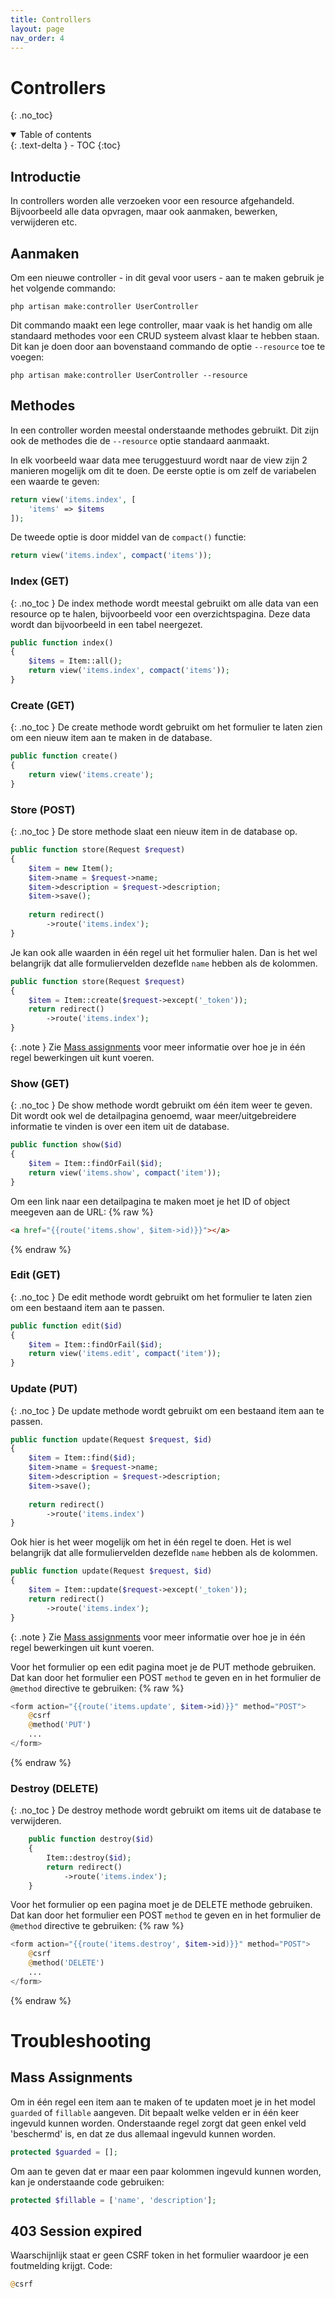 ```yaml
---
title: Controllers
layout: page
nav_order: 4
---
```


# Controllers
{: .no_toc}

<details open markdown="block">
  <summary>
    Table of contents
  </summary>
  {: .text-delta }
- TOC
{:toc}
</details>

## Introductie

In controllers worden alle verzoeken voor een resource afgehandeld. Bijvoorbeeld alle data opvragen, maar ook aanmaken, bewerken, verwijderen etc.

## Aanmaken
Om een nieuwe controller - in dit geval voor users - aan te maken gebruik je het volgende commando:
```
php artisan make:controller UserController
```

Dit commando maakt een lege controller, maar vaak is het handig om alle standaard methodes voor een CRUD systeem alvast klaar te hebben staan. Dit kan je doen door aan bovenstaand commando de optie `--resource` toe te voegen:
```
php artisan make:controller UserController --resource
```

## Methodes
In een controller worden meestal onderstaande methodes gebruikt. Dit zijn ook de methodes die de `--resource` optie standaard aanmaakt.

In elk voorbeeld waar data mee teruggestuurd wordt naar de view zijn 2 manieren mogelijk om dit te doen.
De eerste optie is om zelf de variabelen een waarde te geven:
```php
return view('items.index', [
    'items' => $items
]);
```
De tweede optie is door middel van de `compact()` functie:
```php
return view('items.index', compact('items'));
```

### Index (GET)
{: .no_toc }
De index methode wordt meestal gebruikt om alle data van een resource op te halen, bijvoorbeeld voor een overzichtspagina. Deze data wordt dan bijvoorbeeld in een tabel neergezet.

```php
public function index()
{
    $items = Item::all();
    return view('items.index', compact('items'));
}
```

### Create (GET)
{: .no_toc }
De create methode wordt gebruikt om het formulier te laten zien om een nieuw item aan te maken in de database.

```php
public function create()
{
    return view('items.create');
}
```

### Store (POST)
{: .no_toc }
De store methode slaat een nieuw item in de database op.

```php
public function store(Request $request)
{
    $item = new Item();
    $item->name = $request->name;
    $item->description = $request->description;
    $item->save();
    
    return redirect()
        ->route('items.index');
}
```
Je kan ook alle waarden in één regel uit het formulier halen. Dan is het wel belangrijk dat alle formuliervelden dezeflde `name` hebben als de kolommen.
```php
public function store(Request $request)
{
    $item = Item::create($request->except('_token'));
    return redirect()
        ->route('items.index');
}
```

{: .note }
Zie <a href="#mass-assignments">Mass assignments</a> voor meer informatie over hoe je in één regel bewerkingen uit kunt voeren.

### Show (GET)
{: .no_toc }
De show methode wordt gebruikt om één item weer te geven. Dit wordt ook wel de detailpagina genoemd, waar meer/uitgebreidere informatie te vinden is over een item uit de database.

```php
public function show($id)
{
    $item = Item::findOrFail($id);
    return view('items.show', compact('item'));
}
```
Om een link naar een detailpagina te maken moet je het ID of object meegeven aan de URL:
{% raw %}
```html
<a href="{{route('items.show', $item->id)}}"></a>
```
{% endraw %}

### Edit (GET)
{: .no_toc }
De edit methode wordt gebruikt om het formulier te laten zien om een bestaand item aan te passen.

```php
public function edit($id)
{
    $item = Item::findOrFail($id);
    return view('items.edit', compact('item'));
}
```

### Update (PUT)
{: .no_toc }
De update methode wordt gebruikt om een bestaand item aan te passen.

```php
public function update(Request $request, $id)
{
    $item = Item::find($id);
    $item->name = $request->name;
    $item->description = $request->description;
    $item->save();
    
    return redirect()
        ->route('items.index')
}
```

Ook hier is het weer mogelijk om het in één regel te doen. Het is wel belangrijk dat alle formuliervelden dezeflde `name` hebben als de kolommen.
```php
public function update(Request $request, $id)
{
    $item = Item::update($request->except('_token'));
    return redirect()
        ->route('items.index');
}
```

{: .note }
Zie <a href="#mass-assignments">Mass assignments</a> voor meer informatie over hoe je in één regel bewerkingen uit kunt voeren.

Voor het formulier op een edit pagina moet je de PUT methode gebruiken. Dat kan door het formulier een POST `method` te geven en in het formulier de `@method` directive te gebruiken:
{% raw %}
```php
<form action="{{route('items.update', $item->id)}}" method="POST">
    @csrf
    @method('PUT')
    ...
</form>
```
{% endraw %}

### Destroy (DELETE)
{: .no_toc }
De destroy methode wordt gebruikt om items uit de database te verwijderen.

```php
    public function destroy($id)
    {
        Item::destroy($id);
        return redirect()
            ->route('items.index');
    }
```
Voor het formulier op een pagina moet je de DELETE methode gebruiken. Dat kan door het formulier een POST `method` te geven en in het formulier de `@method` directive te gebruiken:
{% raw %}
```php
<form action="{{route('items.destroy', $item->id)}}" method="POST">
    @csrf
    @method('DELETE')
    ...
</form>
```
{% endraw %}

# Troubleshooting

## Mass Assignments
Om in één regel een item aan te maken of te updaten moet je in het model `guarded` of `fillable` aangeven. Dit bepaalt welke velden er in één keer ingevuld kunnen worden.
Onderstaande regel zorgt dat geen enkel veld 'beschermd' is, en dat ze dus allemaal ingevuld kunnen worden.
```php
protected $guarded = [];
```
Om aan te geven dat er maar een paar kolommen ingevuld kunnen worden, kan je onderstaande code gebruiken:

```php
protected $fillable = ['name', 'description'];
```

## 403 Session expired
Waarschijnlijk staat er geen CSRF token in het formulier waardoor je een foutmelding krijgt.
Code:
```php
@csrf
```
